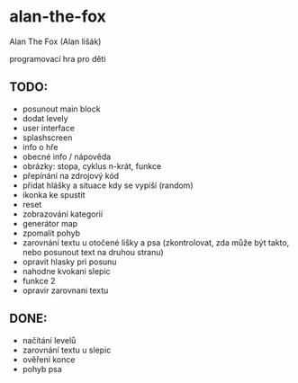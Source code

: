 # alan-the-fox
Alan The Fox (Alan lišák)

programovací hra pro děti

TODO:
-----

- posunout main block
- dodat levely
- user interface
- splashscreen
- info o hře
- obecné info / nápověda
- obrázky: stopa, cyklus n-krát, funkce
- přepínání na zdrojový kód
- přidat hlášky a situace kdy se vypíší (random)
- ikonka ke spustit
- reset
- zobrazování kategorií
- generátor map
- zpomalit pohyb
- zarovnání textu u otočené lišky a psa (zkontrolovat, zda může být takto, nebo posunout text na druhou stranu)
- opravit hlasky pri posunu
- nahodne kvokani slepic
- funkce 2
- opravir zarovnani textu

DONE:
-----
- načítání levelů
- zarovnání textu u slepic
- ověření konce
- pohyb psa
